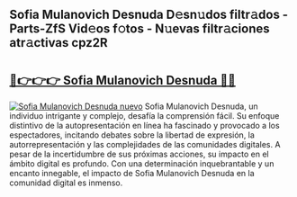 ## Sofia Mulanovich Desnuda D𝚎sn𝚞dos filtr𝚊dos - Parts-ZfS Vid𝚎os f𝚘tos - N𝚞evas filtr𝚊ciones atr𝚊ctivas cpz2R

# <h2><a href="http://mb4cyg.tromn.icu/?c=Sofia+Mulanovich+Desnuda">🔗👉👉👉 Sofia Mulanovich Desnuda 🔗🔗</a></h2>

[![Sofia Mulanovich Desnuda nuevo](https://i.imgur.com/pEAQMta.gif)](http://mb4cyg.tromn.icu/?c=Sofia+Mulanovich+Desnuda)
Sofia Mulanovich Desnuda, un individuo intrigante y complejo, desafía la comprensión fácil. Su enfoque distintivo de la autopresentación en línea ha fascinado y provocado a los espectadores, incitando debates sobre la libertad de expresión, la autorrepresentación y las complejidades de las comunidades digitales. A pesar de la incertidumbre de sus próximas acciones, su impacto en el ámbito digital es profundo. Con una determinación inquebrantable y un encanto innegable, el impacto de Sofia Mulanovich Desnuda en la comunidad digital es inmenso.
